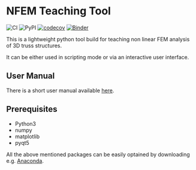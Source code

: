 # NFEM Teaching Tool

![CI](https://github.com/ChairOfStructuralAnalysisTUM/nfem/workflows/CI/badge.svg) ![PyPI](https://img.shields.io/pypi/v/nfem?label=Version) [![codecov](https://codecov.io/gh/ChairOfStructuralAnalysisTUM/nfem/branch/master/graph/badge.svg)](https://codecov.io/gh/ChairOfStructuralAnalysisTUM/nfem) [![Binder](https://mybinder.org/badge_logo.svg)](https://mybinder.org/v2/gh/ChairOfStructuralAnalysisTUM/nfem/master?filepath=examples)


This is a lightweight python tool build for teaching non linear FEM analysis of 3D truss structures.

It can be either used in scripting mode or via an interactive user interface.

## User Manual

There is a short user manual available [here](https://nbviewer.jupyter.org/github/ChairOfStructuralAnalysisTUM/nfem/blob/master/user_manual/user_manual.ipynb).

## Prerequisites
* Python3 
* numpy
* matplotlib
* pyqt5

All the above mentioned packages can be easily optained by downloading e.g. [Anaconda](https://www.anaconda.com/distribution/).
